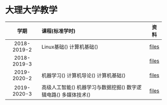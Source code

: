 # 大理大学教学

| 学期 | 课程(标准学时) | 资料 |
| :---: | :--- | :---: |
| 2018-2019-2 | Linux基础() 计算机基础() | [files](./2018-2019-2/) |
|2018-2019-3||[files](./2018-2019-3/)|
|2019-2020-2|机器学习() 计算机导论() 计算机基础()|[files](./2019-2020-2/)|
|2019-2020-3|高级人工智能() 机器学习与数据挖掘() 数字逻辑电路() 多媒体技术() |[files](./2019-2020-3/)|
